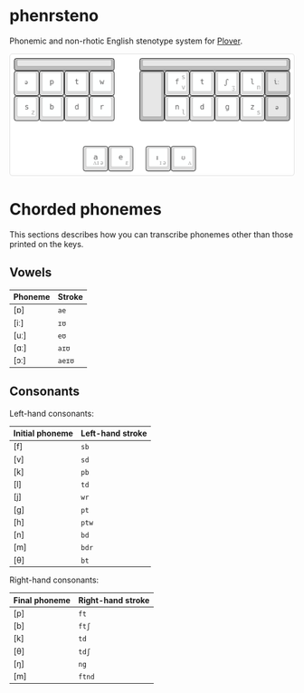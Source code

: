 # phenrsteno
Phonemic and non-rhotic English stenotype system for [Plover][1].

![phenrsteno layout](./doc/layout.png)

# Chorded phonemes
This sections describes how you can transcribe phonemes other than those printed on the keys.

## Vowels



| Phoneme | Stroke |
| ------- | -------|
| [ɒ]     | `ae`   |
| [iː]    | `ɪʊ`   |
| [uː]    | `eʊ`   |
| [ɑː]    | `aɪʊ`  |
| [ɔː]    | `aeɪʊ` |


## Consonants

Left-hand consonants:

| Initial phoneme | Left-hand stroke |
| --------------- | ---------------- |
| [f]             | `sb`             |
| [v]             | `sd`             |
| [k]             | `pb`             |
| [l]             | `td`             |
| [j]             | `wr`             |
| [g]             | `pt`             |
| [h]             | `ptw`            |
| [n]             | `bd`             |
| [m]             | `bdr`            |
| [θ]             | `bt`             |

Right-hand consonants:

| Final phoneme | Right-hand stroke |
| ------------- | ----------------- |
| [p]           | `ft`              |
| [b]           | `ftʃ`             |
| [k]           | `td`              |
| [θ]           | `tdʃ`             |
| [ŋ]           | `ng`              |
| [m]           | `ftnd`            |


[1]: https://github.com/openstenoproject/plover
